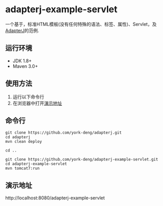 # adapterj-example-servlet

一个基于，标准HTML模板(没有任何特殊的语法、标签、属性)、Servlet，及[AdapterJ](https://github.com/york-deng/adapterj)的范例. 

## 运行环境
* JDK 1.8+
* Maven 3.0+

## 使用方法 
1. 运行以下命令行   
2. 在浏览器中打开[演示地址](http://localhost:8080/adapterj-example-servlet)   

## 命令行
```
git clone https://github.com/york-deng/adapterj.git
cd adapterj
mvn clean deploy

cd ..

git clone https://github.com/york-deng/adapterj-example-servlet.git
cd adapterj-example-servlet   
mvn tomcat7:run   
```

## 演示地址
http://localhost:8080/adapterj-example-servlet
